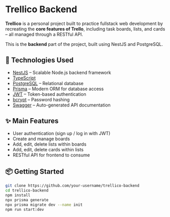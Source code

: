 # Trellico Backend

**Trellico** is a personal project built to practice fullstack web development by recreating the **core features of Trello**, including task boards, lists, and cards – all managed through a RESTful API.

This is the **backend** part of the project, built using NestJS and PostgreSQL.

## 🚀 Technologies Used

- [NestJS](https://nestjs.com/) – Scalable Node.js backend framework
- [TypeScript](https://www.typescriptlang.org/)
- [PostgreSQL](https://www.postgresql.org/) – Relational database
- [Prisma](https://www.prisma.io/) – Modern ORM for database access
- [JWT](https://jwt.io/) – Token-based authentication
- [bcrypt](https://www.npmjs.com/package/bcrypt) – Password hashing
- [Swagger](https://swagger.io/) – Auto-generated API documentation

## ✨ Main Features

- User authentication (sign up / log in with JWT)
- Create and manage boards
- Add, edit, delete lists within boards
- Add, edit, delete cards within lists
- RESTful API for frontend to consume

## 📦 Getting Started

```bash
git clone https://github.com/your-username/trellico-backend
cd trellico-backend
npm install
npx prisma generate
npx prisma migrate dev --name init
npm run start:dev
